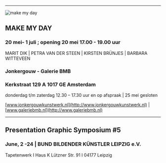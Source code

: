 


---
![make my day](https://c1.staticflickr.com/5/4158/34434798435_1d36017762_m.jpg)



## MAKE MY DAY

### 20 mei- 1 juli ; opening 20 mei 17.00 - 19.00 uur

MARIT DIK | PETRA VAN DER STEEN | KIRSTEN BRÜNJES | BARBARA WITTEVEEN


### Jonkergouw - Galerie BMB

### Kerkstraat 129 A 1017 GE Amsterdam

donderdag t/m zaterdag 12.30 – 17.30 uur en op afspraak | 25 mei gesloten

[www.jonkergouwkunstwerk.nl](http://www.jonkergouwkunstwerk.nl) | [www.galeriebmb.nl](http://www.galeriebmb.nl)




---


## Presentation Graphic Symposium #5

### June, 2 -24 | BUND BILDENDER KÜNSTLER LEIPZIG e.V.
Tapetenwerk I Haus K
Lützner Str. 91 I 04177 Leipzig
